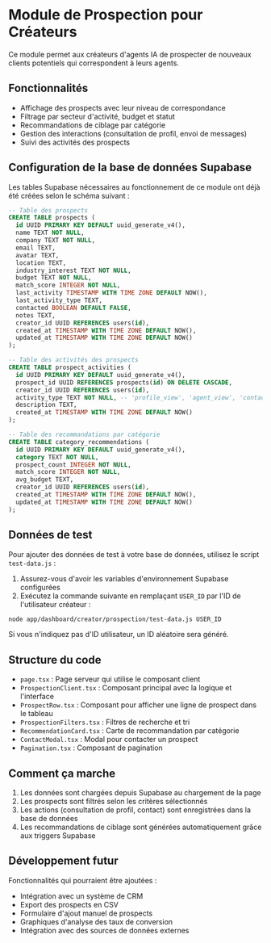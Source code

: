 # Module de Prospection pour Créateurs

Ce module permet aux créateurs d'agents IA de prospecter de nouveaux clients potentiels qui correspondent à leurs agents.

## Fonctionnalités

- Affichage des prospects avec leur niveau de correspondance
- Filtrage par secteur d'activité, budget et statut
- Recommandations de ciblage par catégorie 
- Gestion des interactions (consultation de profil, envoi de messages)
- Suivi des activités des prospects

## Configuration de la base de données Supabase

Les tables Supabase nécessaires au fonctionnement de ce module ont déjà été créées selon le schéma suivant :

```sql
-- Table des prospects
CREATE TABLE prospects (
  id UUID PRIMARY KEY DEFAULT uuid_generate_v4(),
  name TEXT NOT NULL,
  company TEXT NOT NULL,
  email TEXT,
  avatar TEXT,
  location TEXT,
  industry_interest TEXT NOT NULL,
  budget TEXT NOT NULL,
  match_score INTEGER NOT NULL,
  last_activity TIMESTAMP WITH TIME ZONE DEFAULT NOW(),
  last_activity_type TEXT,
  contacted BOOLEAN DEFAULT FALSE,
  notes TEXT,
  creator_id UUID REFERENCES users(id),
  created_at TIMESTAMP WITH TIME ZONE DEFAULT NOW(),
  updated_at TIMESTAMP WITH TIME ZONE DEFAULT NOW()
);

-- Table des activités des prospects
CREATE TABLE prospect_activities (
  id UUID PRIMARY KEY DEFAULT uuid_generate_v4(),
  prospect_id UUID REFERENCES prospects(id) ON DELETE CASCADE,
  creator_id UUID REFERENCES users(id),
  activity_type TEXT NOT NULL, -- 'profile_view', 'agent_view', 'contact_creator', 'platform_join'
  description TEXT,
  created_at TIMESTAMP WITH TIME ZONE DEFAULT NOW()
);

-- Table des recommandations par catégorie
CREATE TABLE category_recommendations (
  id UUID PRIMARY KEY DEFAULT uuid_generate_v4(),
  category TEXT NOT NULL,
  prospect_count INTEGER NOT NULL,
  match_score INTEGER NOT NULL,
  avg_budget TEXT,
  creator_id UUID REFERENCES users(id),
  created_at TIMESTAMP WITH TIME ZONE DEFAULT NOW(),
  updated_at TIMESTAMP WITH TIME ZONE DEFAULT NOW()
);
```

## Données de test

Pour ajouter des données de test à votre base de données, utilisez le script `test-data.js` :

1. Assurez-vous d'avoir les variables d'environnement Supabase configurées
2. Exécutez la commande suivante en remplaçant `USER_ID` par l'ID de l'utilisateur créateur :

```bash
node app/dashboard/creator/prospection/test-data.js USER_ID
```

Si vous n'indiquez pas d'ID utilisateur, un ID aléatoire sera généré.

## Structure du code

- `page.tsx` : Page serveur qui utilise le composant client
- `ProspectionClient.tsx` : Composant principal avec la logique et l'interface
- `ProspectRow.tsx` : Composant pour afficher une ligne de prospect dans le tableau
- `ProspectionFilters.tsx` : Filtres de recherche et tri
- `RecommendationCard.tsx` : Carte de recommandation par catégorie
- `ContactModal.tsx` : Modal pour contacter un prospect
- `Pagination.tsx` : Composant de pagination

## Comment ça marche

1. Les données sont chargées depuis Supabase au chargement de la page
2. Les prospects sont filtrés selon les critères sélectionnés
3. Les actions (consultation de profil, contact) sont enregistrées dans la base de données
4. Les recommandations de ciblage sont générées automatiquement grâce aux triggers Supabase

## Développement futur

Fonctionnalités qui pourraient être ajoutées :

- Intégration avec un système de CRM
- Export des prospects en CSV
- Formulaire d'ajout manuel de prospects
- Graphiques d'analyse des taux de conversion
- Intégration avec des sources de données externes
